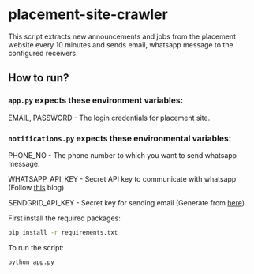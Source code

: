 # placement-site-crawler

This script extracts new announcements and jobs from the placement website every 10 minutes and sends email, whatsapp message to the configured receivers.

## How to run?
### `app.py` expects these environment variables:

EMAIL, PASSWORD - The login credentials for placement site.

### `notifications.py` expects these environmental variables:

PHONE_NO - The phone number to which you want to send whatsapp message.

WHATSAPP_API_KEY - Secret API key to communicate with whatsapp (Follow [this](https://www.callmebot.com/blog/free-api-whatsapp-messages/) blog).

SENDGRID_API_KEY - Secret key for sending email (Generate from [here](https://sendgrid.com/solutions/email-api/)).

First install the required packages: 
```sh
pip install -r requirements.txt
```
To run the script:
```sh
python app.py
```
